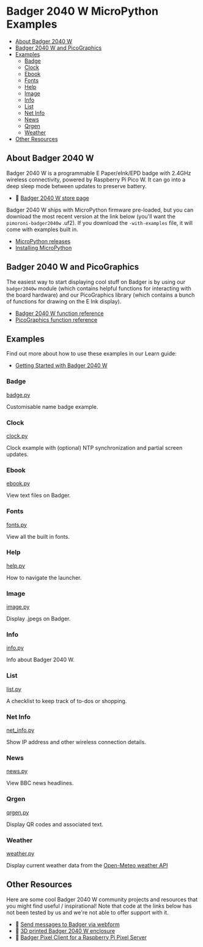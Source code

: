 # Badger 2040 W MicroPython Examples <!-- omit in toc -->
 
- [About Badger 2040 W](#about-badger-2040-w)
- [Badger 2040 W and PicoGraphics](#badger-2040-w-and-picographics)
- [Examples](#examples)
  - [Badge](#badge)
  - [Clock](#clock)
  - [Ebook](#ebook)
  - [Fonts](#fonts)
  - [Help](#help)
  - [Image](#image)
  - [Info](#info)
  - [List](#list)
  - [Net Info](#net-info)
  - [News](#news)
  - [Qrgen](#qrgen)
  - [Weather](#weather)
- [Other Resources](#other-resources)


## About Badger 2040 W

Badger 2040 W is a programmable E Paper/eInk/EPD badge with 2.4GHz wireless connectivity, powered by Raspberry Pi Pico W. It can go into a deep sleep mode between updates to preserve battery.

- :link: [Badger 2040 W store page](https://shop.pimoroni.com/products/badger-2040-w)

Badger 2040 W ships with MicroPython firmware pre-loaded, but you can download the most recent version at the link below (you'll want the  `pimoroni-badger2040w` .uf2). If you download the `-with-examples` file, it will come with examples built in.

- [MicroPython releases](https://github.com/pimoroni/pimoroni-pico/releases)
- [Installing MicroPython](../../../setting-up-micropython.md)

## Badger 2040 W and PicoGraphics

The easiest way to start displaying cool stuff on Badger is by using our `badger2040w` module (which contains helpful functions for interacting with the board hardware) and our PicoGraphics library (which contains a bunch of functions for drawing on the E Ink display).

- [Badger 2040 W function reference](../../modules/badger2040w/README.md)
- [PicoGraphics function reference](../../modules/picographics/README.md)

## Examples

Find out more about how to use these examples in our Learn guide:

- [Getting Started with Badger 2040 W](https://learn.pimoroni.com/article/getting-started-with-badger-2040-w)

### Badge
[badge.py](examples/badge.py)

Customisable name badge example.

### Clock
[clock.py](examples/clock.py)

Clock example with (optional) NTP synchronization and partial screen updates. 

### Ebook
[ebook.py](examples/ebook.py)

View text files on Badger.

### Fonts
[fonts.py](examples/fonts.py)

View all the built in fonts.

### Help
[help.py](examples/help.py)

How to navigate the launcher.

### Image
[image.py](examples/image.py)

Display .jpegs on Badger.

### Info
[info.py](examples/info.py)

Info about Badger 2040 W.

### List
[list.py](examples/list.py)

A checklist to keep track of to-dos or shopping.

### Net Info
[net_info.py](examples/net_info.py)

Show IP address and other wireless connection details.

### News
[news.py](examples/news.py)

View BBC news headlines.

### Qrgen
[qrgen.py](examples/qrgen.py)

Display QR codes and associated text.

### Weather
[weather.py](examples/weather.py)

Display current weather data from the [Open-Meteo weather API](https://open-meteo.com/)

## Other Resources

Here are some cool Badger 2040 W community projects and resources that you might find useful / inspirational! Note that code at the links below has not been tested by us and we're not able to offer support with it.

- :link: [Send messages to Badger via webform](https://github.com/techcree/Badger2040W/tree/main/webform)
- :link: [3D printed Badger 2040 W enclosure](https://kaenner.de/badger2040w)
- :link: [Badger Pixel Client for a Raspberry Pi Pixel Server](https://github.com/penguintutor/badger-pixel-client)